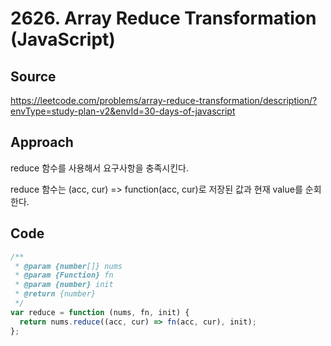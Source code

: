 # 2626. Array Reduce Transformation (JavaScript)

## Source

https://leetcode.com/problems/array-reduce-transformation/description/?envType=study-plan-v2&envId=30-days-of-javascript

## Approach

reduce 함수를 사용해서 요구사항을 충족시킨다.

reduce 함수는 (acc, cur) => function(acc, cur)로 저장된 값과 현재 value를 순회한다.

## Code

```javascript
/**
 * @param {number[]} nums
 * @param {Function} fn
 * @param {number} init
 * @return {number}
 */
var reduce = function (nums, fn, init) {
  return nums.reduce((acc, cur) => fn(acc, cur), init);
};
```
